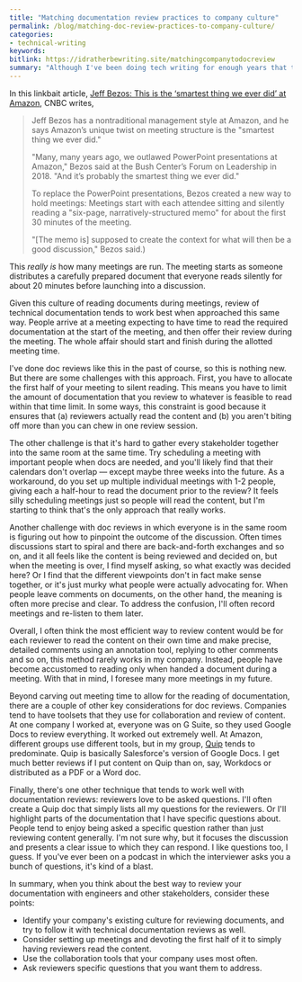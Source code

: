 ```yaml
---
title: "Matching documentation review practices to company culture"
permalink: /blog/matching-doc-review-practices-to-company-culture/
categories:
- technical-writing
keywords:
bitlink: https://idratherbewriting.site/matchingcompanytodocreview
summary: "Although I've been doing tech writing for enough years that this issue shouldn't even be an issue, I'm still perplexed by best practices around document review. The right practices seem to vary from company to company, from toolset to toolset, from group to group. I've written previously about <a href='https://idratherbewriting.com/2014/07/31/how-to-review-dita-content-with-subject-matter-experts-6-essential-points/'>various review practices</a>, but in this post, I'll reflect on Amazon's document review process."
---
```


In this linkbait article, [Jeff Bezos: This is the ‘smartest thing we ever did’ at Amazon](https://www.cnbc.com/2019/10/14/jeff-bezos-this-is-the-smartest-thing-we-ever-did-at-amazon.html), CNBC writes,

> Jeff Bezos has a nontraditional management style at Amazon, and he says Amazon’s unique twist on meeting structure is the "smartest thing we ever did."
>
> "Many, many years ago, we outlawed PowerPoint presentations at Amazon," Bezos said at the Bush Center’s Forum on Leadership in 2018. "And it’s probably the smartest thing we ever did."
>
> To replace the PowerPoint presentations, Bezos created a new way to hold meetings: Meetings start with each attendee sitting and silently reading a "six-page, narratively-structured memo" for about the first 30 minutes of the meeting.
>
> "[The memo is] supposed to create the context for what will then be a good discussion," Bezos said.)

This *really is* how many meetings are run. The meeting starts as someone distributes a carefully prepared document that everyone reads silently for about 20 minutes before launching into a discussion.

Given this culture of reading documents during meetings, review of technical documentation tends to work best when approached this same way. People arrive at a meeting expecting to have time to read the required documentation at the start of the meeting, and then offer their review during the meeting. The whole affair should start and finish during the allotted meeting time.

I've done doc reviews like this in the past of course, so this is nothing new. But there are some challenges with this approach. First, you have to allocate the first half of your meeting to silent reading. This means you have to limit the amount of documentation that you review to whatever is feasible to read within that time limit. In some ways, this constraint is good because it ensures that (a) reviewers actually read the content and (b) you aren't biting off more than you can chew in one review session.

The other challenge is that it's hard to gather every stakeholder together into the same room at the same time. Try scheduling a meeting with important people when docs are needed, and you'll likely find that their calendars don't overlap &mdash; except maybe three weeks into the future. As a workaround, do you set up multiple individual meetings with 1-2 people, giving each a half-hour to read the document prior to the review? It feels silly scheduling meetings just so people will read the content, but I'm starting to think that's the only approach that really works.

Another challenge with doc reviews in which everyone is in the same room is figuring out how to pinpoint the outcome of the discussion. Often times discussions start to spiral and there are back-and-forth exchanges and so on, and it all feels like the content is being reviewed and decided on, but when the meeting is over, I find myself asking, so what exactly was decided here? Or I find that the different viewpoints don't in fact make sense together, or it's just murky what people were actually advocating for. When people leave comments on documents, on the other hand, the meaning is often more precise and clear. To address the confusion, I'll often record meetings and re-listen to them later.

Overall, I often think the most efficient way to review content would be for each reviewer to read the content on their own time and make precise, detailed comments using an annotation tool, replying to other comments and so on, this method rarely works in my company. Instead, people have become accustomed to reading only when handed a document during a meeting. With that in mind, I foresee many more meetings in my future.

Beyond carving out meeting time to allow for the reading of documentation, there are a couple of other key considerations for doc reviews. Companies tend to have toolsets that they use for collaboration and review of content. At one company I worked at, everyone was on G Suite, so they used Google Docs to review everything. It worked out extremely well. At Amazon, different groups use different tools, but in my group, [Quip](https://quip.com/) tends to predominate. Quip is basically Salesforce's version of Google Docs. I get much better reviews if I put content on Quip than on, say, Workdocs or distributed as a PDF or a Word doc.

Finally, there's one other technique that tends to work well with documentation reviews: reviewers love to be asked questions. I'll often create a Quip doc that simply lists all my questions for the reviewers. Or I'll highlight parts of the documentation that I have specific questions about. People tend to enjoy being asked a specific question rather than just reviewing content generally. I'm not sure why, but it focuses the discussion and presents a clear issue to which they can respond. I like questions too, I guess. If you've ever been on a podcast in which the interviewer asks you a bunch of questions, it's kind of a blast.

In summary, when you think about the best way to review your documentation with engineers and other stakeholders, consider these points:

* Identify your company's existing culture for reviewing documents, and try to follow it with technical documentation reviews as well.
* Consider setting up meetings and devoting the first half of it to simply having reviewers read the content.
* Use the collaboration tools that your company uses most often.
* Ask reviewers specific questions that you want them to address.
